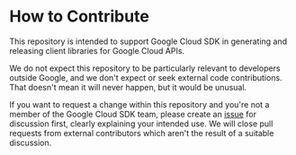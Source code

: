 # How to Contribute

This repository is intended to support Google Cloud SDK in
generating and releasing client libraries for Google Cloud APIs.

We do not expect this repository to be particularly relevant to
developers outside Google, and we don't expect or seek external code
contributions. That doesn't mean it will never happen, but it would
be unusual.

If you want to request a change within this repository and you're
not a member of the Google Cloud SDK team, please create an
[issue](https://github.com/googleapis/google-cloud-dotnet/issues)
for discussion first, clearly explaining your intended use. We will
close pull requests from external contributors which aren't the
result of a suitable discussion.
